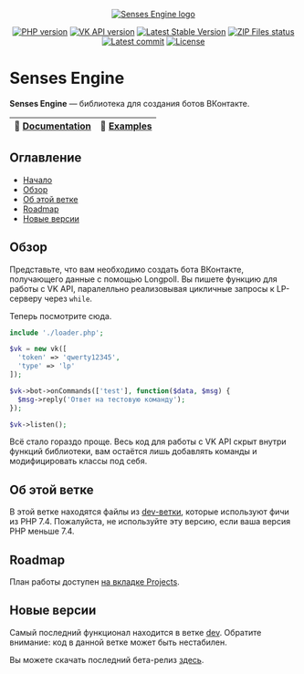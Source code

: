 <p align="center">
	<a href="https://slmatthew.dev/project/senses" target="_blank"><img alt="Senses Engine logo" title="Senses Engine logo" src="https://repository-images.githubusercontent.com/220678708/660ed700-4127-11ea-9937-59c3788d6295"/></a>
</p>

<p align="center">
	<a href="https://php.net" target="_blank"><img src="https://img.shields.io/badge/php-%3E%3D7.0-blue" alt="PHP version" /></a>
	<a href="https://vk.com/dev/versions" target="_blank"><img src="https://img.shields.io/badge/VK%20API-%3E%3D5.103-lightgrey" alt="VK API version" /></a>
	<a href="https://github.com/slmatthew/senses-engine/releases/latest" target="_blank"><img src="https://img.shields.io/github/v/release/slmatthew/senses-engine.svg?color=red" alt="Latest Stable Version" /></a>
	<a href="https://github.com/slmatthew/senses-engine/actions" target="_blank"><img src="https://github.com/slmatthew/senses-engine/workflows/Create%20ZIP%20files/badge.svg" alt="ZIP Files status" /></a>
	<a href="https://github.com/slmatthew/senses-engine/commits/master" target="_blank"><img src="https://img.shields.io/github/last-commit/slmatthew/senses-engine" alt="Latest commit" /></a>
	<a href="https://github.com/slmatthew/senses-engine/blob/master/LICENSE" target="_blank"><img src="https://img.shields.io/github/license/slmatthew/senses-engine" alt="License" /></a>
</p>

# Senses Engine
**Senses Engine** — библиотека для создания ботов ВКонтакте.

| 📖 [Documentation](docs/) | 🤖 [Examples](docs/examples/) |
|---------------------------|--------------------------------|

## Оглавление
* [Начало](#senses-engine)
* [Обзор](#present)
* [Об этой ветке](#php74)
* [Roadmap](#rmap)
* [Новые версии](#latest)

<a name="present"></a>
## Обзор
Представьте, что вам необходимо создать бота ВКонтакте, получающего данные с помощью Longpoll. Вы пишете функцию для работы с VK API, паралелльно реализовывая цикличные запросы к LP-серверу через `while`.

Теперь посмотрите сюда.
```php
include './loader.php';

$vk = new vk([
  'token' => 'qwerty12345',
  'type' => 'lp'
]);

$vk->bot->onCommands(['test'], function($data, $msg) {
  $msg->reply('Ответ на тестовую команду');
});

$vk->listen();
```

Всё стало гораздо проще. Весь код для работы с VK API скрыт внутри функций библиотеки, вам остаётся лишь добавлять команды и модифицировать классы под себя.

<a name="php74"></a>
## Об этой ветке
В этой ветке находятся файлы из [dev-ветки](https://github.com/slmatthew/senses-engine/tree/dev), которые используют фичи из PHP 7.4. Пожалуйста, не используйте эту версию, если ваша версия PHP меньше 7.4.

<a name="rmap"></a>
## Roadmap
План работы доступен [на вкладке Projects](https://github.com/slmatthew/senses-engine/projects/1).

<a name="latest"></a>
## Новые версии
Самый последний функционал находится в ветке [dev](https://github.com/slmatthew/senses-engine/tree/dev). Обратите внимание: код в данной ветке может быть нестабилен.

Вы можете скачать последний бета-релиз [здесь](https://github.com/slmatthew/senses-engine/releases).